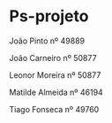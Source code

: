 # Ps-projeto
 
João Pinto nº 49889

João Carneiro nº 50877

Leonor Moreira nº 50877

Matilde Almeida nº 46194

Tiago Fonseca nº 49760
